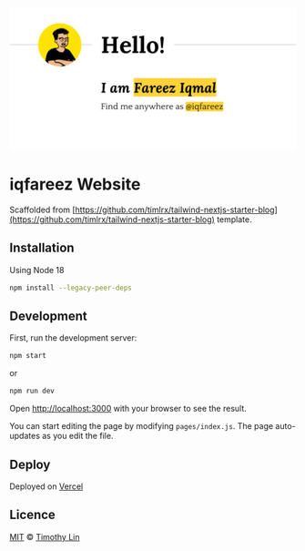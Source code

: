 ![tailwind-nextjs-banner](/public/static/images/twitter-card.png)

# iqfareez Website

Scaffolded from [https://github.com/timlrx/tailwind-nextjs-starter-blog](https://github.com/timlrx/tailwind-nextjs-starter-blog) template.

## Installation

Using Node 18

```bash
npm install --legacy-peer-deps
```

## Development

First, run the development server:

```bash
npm start
```

or

```bash
npm run dev
```

Open [http://localhost:3000](http://localhost:3000) with your browser to see the result.

You can start editing the page by modifying `pages/index.js`. The page auto-updates as you edit the file.

## Deploy

Deployed on [Vercel](https://vercel.com)

## Licence

[MIT](https://github.com/timlrx/tailwind-nextjs-starter-blog/blob/master/LICENSE) © [Timothy Lin](https://www.timrlx.com)
